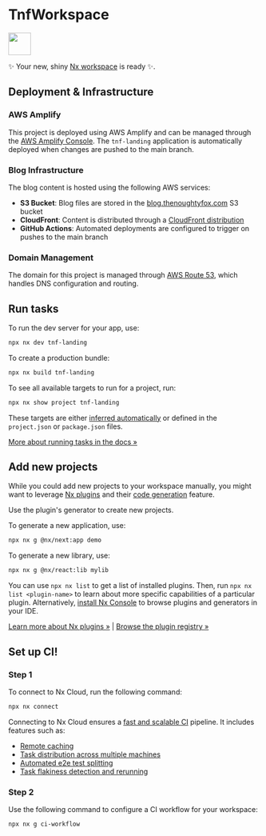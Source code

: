 # TnfWorkspace

<a alt="Nx logo" href="https://nx.dev" target="_blank" rel="noreferrer"><img src="https://raw.githubusercontent.com/nrwl/nx/master/images/nx-logo.png" width="45"></a>

✨ Your new, shiny [Nx workspace](https://nx.dev) is ready ✨.

## Deployment & Infrastructure

### AWS Amplify

This project is deployed using AWS Amplify and can be managed through the [AWS Amplify Console](https://us-east-1.console.aws.amazon.com/amplify/apps/d2n2saym3iqalt/overview). The `tnf-landing` application is automatically deployed when changes are pushed to the main branch.

### Blog Infrastructure

The blog content is hosted using the following AWS services:

- **S3 Bucket**: Blog files are stored in the [blog.thenoughtyfox.com](https://us-east-1.console.aws.amazon.com/s3/buckets/blog.thenoughtyfox.com) S3 bucket
- **CloudFront**: Content is distributed through a [CloudFront distribution](https://us-east-1.console.aws.amazon.com/cloudfront/v4/home?region=us-east-1#/distributions/E23NKVPV2B0DLZ)
- **GitHub Actions**: Automated deployments are configured to trigger on pushes to the main branch

### Domain Management

The domain for this project is managed through [AWS Route 53](https://us-east-1.console.aws.amazon.com/route53/v2/hostedzones?region=us-east-1#ListRecordSets/Z032982169MDEWMQDI8M), which handles DNS configuration and routing.

## Run tasks

To run the dev server for your app, use:

```sh
npx nx dev tnf-landing
```

To create a production bundle:

```sh
npx nx build tnf-landing
```

To see all available targets to run for a project, run:

```sh
npx nx show project tnf-landing
```

These targets are either [inferred automatically](https://nx.dev/concepts/inferred-tasks?utm_source=nx_project&utm_medium=readme&utm_campaign=nx_projects) or defined in the `project.json` or `package.json` files.

[More about running tasks in the docs &raquo;](https://nx.dev/features/run-tasks?utm_source=nx_project&utm_medium=readme&utm_campaign=nx_projects)

## Add new projects

While you could add new projects to your workspace manually, you might want to leverage [Nx plugins](https://nx.dev/concepts/nx-plugins?utm_source=nx_project&utm_medium=readme&utm_campaign=nx_projects) and their [code generation](https://nx.dev/features/generate-code?utm_source=nx_project&utm_medium=readme&utm_campaign=nx_projects) feature.

Use the plugin's generator to create new projects.

To generate a new application, use:

```sh
npx nx g @nx/next:app demo
```

To generate a new library, use:

```sh
npx nx g @nx/react:lib mylib
```

You can use `npx nx list` to get a list of installed plugins. Then, run `npx nx list <plugin-name>` to learn about more specific capabilities of a particular plugin. Alternatively, [install Nx Console](https://nx.dev/getting-started/editor-setup?utm_source=nx_project&utm_medium=readme&utm_campaign=nx_projects) to browse plugins and generators in your IDE.

[Learn more about Nx plugins &raquo;](https://nx.dev/concepts/nx-plugins?utm_source=nx_project&utm_medium=readme&utm_campaign=nx_projects) | [Browse the plugin registry &raquo;](https://nx.dev/plugin-registry?utm_source=nx_project&utm_medium=readme&utm_campaign=nx_projects)

## Set up CI!

### Step 1

To connect to Nx Cloud, run the following command:

```sh
npx nx connect
```

Connecting to Nx Cloud ensures a [fast and scalable CI](https://nx.dev/ci/intro/why-nx-cloud?utm_source=nx_project&utm_medium=readme&utm_campaign=nx_projects) pipeline. It includes features such as:

- [Remote caching](https://nx.dev/ci/features/remote-cache?utm_source=nx_project&utm_medium=readme&utm_campaign=nx_projects)
- [Task distribution across multiple machines](https://nx.dev/ci/features/distribute-task-execution?utm_source=nx_project&utm_medium=readme&utm_campaign=nx_projects)
- [Automated e2e test splitting](https://nx.dev/ci/features/split-e2e-tasks?utm_source=nx_project&utm_medium=readme&utm_campaign=nx_projects)
- [Task flakiness detection and rerunning](https://nx.dev/ci/features/flaky-tasks?utm_source=nx_project&utm_medium=readme&utm_campaign=nx_projects)

### Step 2

Use the following command to configure a CI workflow for your workspace:

```sh
npx nx g ci-workflow
```
